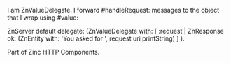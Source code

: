 I am ZnValueDelegate.I forward #handleRequest: messages to the object that I wrap using #value:ZnServer default delegate: 	(ZnValueDelegate with: [ :request | 		ZnResponse ok: (ZnEntity with: 'You asked for ', request uri printString) ] ).Part of Zinc HTTP Components.